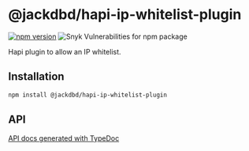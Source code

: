# @jackdbd/hapi-ip-whitelist-plugin

[![npm version](https://badge.fury.io/js/@jackdbd%2Fhapi-ip-whitelist-plugin.svg)](https://badge.fury.io/js/@jackdbd%2Fhapi-ip-whitelist-plugin)
![Snyk Vulnerabilities for npm package](https://img.shields.io/snyk/vulnerabilities/npm/@jackdbd%2Fhapi-ip-whitelist-plugin)

Hapi plugin to allow an IP whitelist.

## Installation

```sh
npm install @jackdbd/hapi-ip-whitelist-plugin
```

## API

[API docs generated with TypeDoc](https://jackdbd.github.io/calderone/hapi-ip-whitelist-plugin/)
